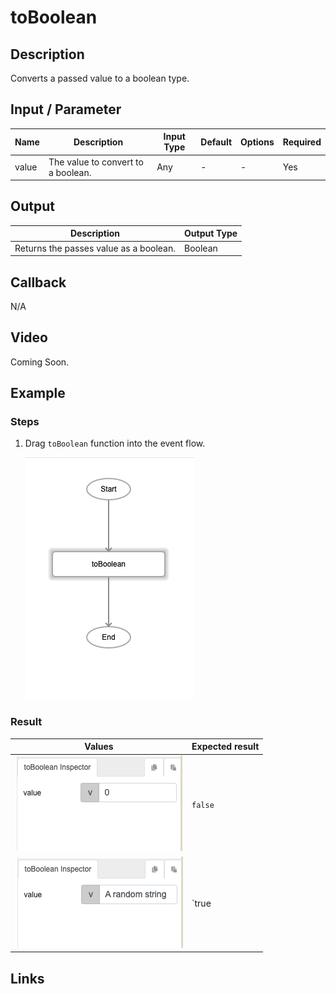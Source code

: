# toBoolean  

## Description

Converts a passed value to a boolean type.

## Input / Parameter

| Name | Description | Input Type | Default | Options | Required |
| ------ | ------ | ------ | ------ | ------ | ------ |
| value | The value to convert to a boolean. | Any | - | - | Yes |

## Output

| Description | Output Type |
| ------ | ------ |
| Returns the passes value as a boolean. | Boolean |

## Callback

N/A

## Video

Coming Soon.

<!-- Format: [![Video]({image-path})]({url-link}) -->

## Example


<!-- Share a scenario, like a user requirements. -->

### Steps

1. Drag `toBoolean` function into the event flow. 

    ![](./toBoolean-step-1.png)


### Result

| Values | Expected result | 
| ---- | ---- | 
| ![](./toBoolean-step-2.png) | `false` |
| ![](./toBoolean-step-3.png) | `true|

<!-- Explain the output.

Format: ![]({image-path}) -->

## Links